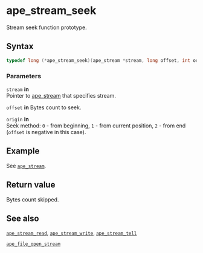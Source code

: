 # ape_stream_seek

Stream seek function prototype.

## Syntax

```c
typedef long (*ape_stream_seek)(ape_stream *stream, long offset, int origin);
```

### Parameters

`stream` **in**  
Pointer to [ape_stream](ape_stream_s.md) that specifies stream.

`offset` **in**
Bytes count to seek.

`origin` **in**  
Seek method: `0` - from beginning, `1` - from current position, `2` - from end (`offset` is negative in this case).

## Example

See [`ape_stream`](ape_stream_s.md).

## Return value

Bytes count skipped.

## See also

[`ape_stream_read`](ape_stream_read.md), [`ape_stream_write`](ape_stream_write.md), [`ape_stream_tell`](ape_stream_tell.md)

[`ape_file_open_stream`](ape_file_open_stream.md)

